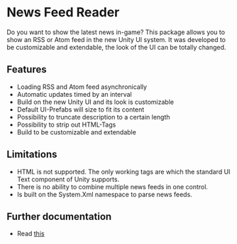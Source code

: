 # News Feed Reader
Do you want to show the latest news in-game? This package allows you to show an RSS or Atom feed
in the new Unity UI system. It was developed to be customizable and extendable, the look of the UI
can be totally changed.

## Features
- Loading RSS and Atom feed asynchronically
- Automatic updates timed by an interval
- Build on the new Unity UI and its look is customizable
- Default UI-Prefabs will size to fit its content
- Possibility to truncate description to a certain length
- Possibility to strip out HTML-Tags
- Build to be customizable and extendable

## Limitations
- HTML is not supported. The only working tags are which the standard UI Text component of
Unity supports.
- There is no ability to combine multiple news feeds in one control.
- Is built on the System.Xml namespace to parse news feeds. 

## Further documentation
- Read [this](./ReadMe.pdf)
